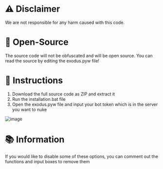 # ⚠️ Disclaimer
We are not responsible for any harm caused with this code.

# 📖 Open-Source
The source code will not be obfuscated and will be open source. You can read the source by editing the exodus.pyw file!

# 📜 Instructions

1. Download the full source code as ZIP and extract it
2. Run the installation.bat file
3. Open the exodus.pyw file and input your bot token which is in the server you want to nuke

![image](https://github.com/user-attachments/assets/c895679a-9404-4d62-a760-42c16eacd7c9)

# 📚 Information
If you would like to disable some of these options, you can comment out the functions and input boxes to remove them
